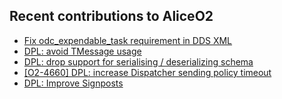 ## Recent contributions to AliceO2
- [Fix odc_expendable_task requirement in DDS XML](https://github.com/AliceO2Group/AliceO2/pull/12768)
- [DPL: avoid TMessage usage](https://github.com/AliceO2Group/AliceO2/pull/12757)
- [DPL: drop support for serialising / deserializing schema](https://github.com/AliceO2Group/AliceO2/pull/12747)
- [[O2-4660] DPL: increase Dispatcher sending policy timeout](https://github.com/AliceO2Group/AliceO2/pull/12746)
- [DPL: Improve Signposts](https://github.com/AliceO2Group/AliceO2/pull/12721)
